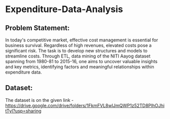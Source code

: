 # Expenditure-Data-Analysis

## Problem Statement:
In today's competitive market, effective cost management is essential for business survival. Regardless of high revenues, elevated costs pose a significant risk. The task is to develop new structures and models to streamline costs. Through ETL, data mining of the NITI Aayog dataset spanning from 1980-81 to 2015-16, one aims to uncover valuable insights and key metrics, identifying factors and meaningful relationships within expenditure data.

## Dataset:
The dataset is on the given link -   \
https://drive.google.com/drive/folders/1FkmFVL8wlJmQWP1z52TD8PlhOJhitTyI?usp=sharing

